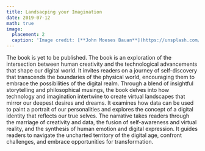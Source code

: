 ```yaml
---
title: Landsacping your Imagination
date: 2019-07-12
math: true
image:
  placement: 2
  caption: 'Image credit: [**John Moeses Bauan**](https://unsplash.com/photos/OGZtQF8iC0g)'
---
```

The book is yet to be published.
The book is an exploration of the intersection between human creativity and the technological advancements that shape our digital world. It invites readers on a journey of self-discovery that transcends the boundaries of the physical world, encouraging them to embrace the possibilities of the digital realm.
Through a blend of insightful storytelling and philosophical musings, the book delves into how technology and imagination intertwine to create virtual landscapes that mirror our deepest desires and dreams. It examines how data can be used to paint a portrait of our personalities and explores the concept of a digital identity that reflects our true selves.
The narrative takes readers through the marriage of creativity and data, the fusion of self-awareness and virtual reality, and the synthesis of human emotion and digital expression. It guides readers to navigate the uncharted territory of the digital age, confront challenges, and embrace opportunities for transformation.